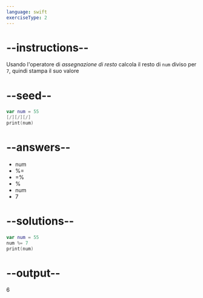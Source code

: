 ```yaml
---
language: swift
exerciseType: 2
---
```


# --instructions--

Usando l'operatore di *assegnazione di resto* calcola il resto di `num` diviso per `7`, quindi stampa il suo valore

# --seed--

```swift
var num = 55
[/][/][/]
print(num)
```

# --answers--

- num 
- %= 
- =% 
- % 
- num 
- 7

# --solutions--

```swift
var num = 55
num %= 7
print(num)
```

# --output--

6
